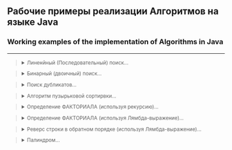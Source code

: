 ## Рабочие примеры реализации Алгоритмов на языке Java
### Working examples of the implementation of Algorithms in Java
---
<small>


><details><summary>Линенйный (Последовательный) поиск...</summary>
>
>*Последовательный поиск (Sequential Search)*, называемый также *линейным поиском*, является самым простым из всех алгоритмов поиска. Это метод поиска одного
 значения t в коллекции С "в лоб". Он находит t, начиная с первого элемента коллекции и исследуя каждый последующий элемент до тех пор, пока не просмотрит всю
 коллекцию или пока соответствующий элемент не будет найден.
>
>**Наилучший случай: O(1); средний и наихудший случаи: О(n)**
>
>[SearchBruteForce - Линенйный поиск](https://github.com/aykononov/Algorithms/blob/master/SearchBruteForce.java) 
></details>

><details><summary>Бинарный (двоичный) поиск...</summary>
>
>*Бинарный (двоичный) поиск* обеспечивает лучшую производительность, чем *последовательный поиск*, поскольку работает с коллекцией, элементы которой уже *отсортированы*.
> 
>**Наилучший случай: O(1); средний и наихудший случаи: O(log n)**
>
>[SearchBinary - Бинарный поиск](https://github.com/aykononov/Algorithms/blob/master/SearchBinary.java)
></details>

  
><details><summary>Поиск дубликатов...</summary>
>
>Поиск дубликатов в массиве методом простого перебора всех элементов можно реализовать двумя вложенными циклами.
>  
>**Временная сложность - O(n²), пространственная сложность —  O(1).**
>
>[SearchSimpleDuplicate - Найти первый дубликат в массиве простым перебором](https://github.com/aykononov/Algorithms/blob/master/SearchSimpleDuplicate.java)
></details>


><details><summary>Алгоритм пузырьковой сортирвки...</summary>
>
>Алгоритм пузырьковой сортирвки массива целых чисел.
>
>[SortBubble - Алгоритм Пузырьковой сортировки](https://github.com/aykononov/Algorithms/blob/master/SortBubble.java)
></details>


><details><summary>Определение ФАКТОРИАЛА (используя рекурсию)...</summary>
>
>*Факториал натурального числа n* определяется, как произведение всех натуральных чисел от 1 до n включительно.  
>
>[FactorialUsingRecursion - Определение ФАКТОРИАЛА (используя рекурсию)](https://github.com/aykononov/Algorithms/blob/master/FactorialUsingRecursion.java)  
></details>


><details><summary>Определение ФАКТОРИАЛА (используя Лямбда-выражение)...</summary>
>
>Пример программы, где блочное Лямбда-выражение применяется для вычисления и возврата факториала целочисленного значения.
>
>[FactorialUsingLambda - Определение ФАКТОРИАЛА (используя Лямбда-выражение)](https://github.com/aykononov/Algorithms/blob/master/FactorialUsingLambda.java) 
></details>


><details><summary>Реверс строки в обратном порядке (используя Лямбда-выражение)...</summary>
>
>В данном примере программы, блочное Лямбда-выражение изменяет строку на обратный порядок следования символов в этой строке.
> 
>[ReverseStringUsingLambda - Реверс строки в обратном порядке (используя Лямбда-выражение)](https://github.com/aykononov/Algorithms/blob/master/ReverseStringUsingLambda.java)
></details>


><details><summary>Палиндром...</summary>
>
>Палиндромом считаются слова, фразы или числа, которые одинаково читаются слева направо и справа налево.
>
>[Palindrom - Пример проверяет, является ли строка Палиндромом](https://github.com/aykononov/Algorithms/blob/master/Palindrom.java)
></details>

</small>
